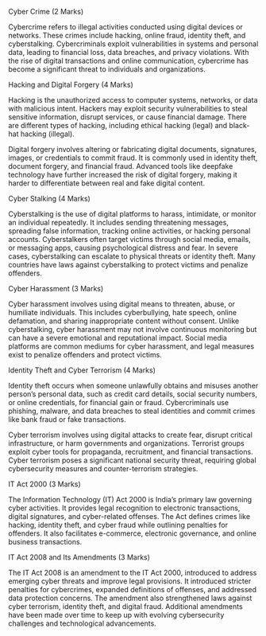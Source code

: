 Cyber Crime (2 Marks)

Cybercrime refers to illegal activities conducted using digital devices or networks. These crimes include hacking, online fraud, identity theft, and cyberstalking. Cybercriminals exploit vulnerabilities in systems and personal data, leading to financial loss, data breaches, and privacy violations. With the rise of digital transactions and online communication, cybercrime has become a significant threat to individuals and organizations.

Hacking and Digital Forgery (4 Marks)

Hacking is the unauthorized access to computer systems, networks, or data with malicious intent. Hackers may exploit security vulnerabilities to steal sensitive information, disrupt services, or cause financial damage. There are different types of hacking, including ethical hacking (legal) and black-hat hacking (illegal).

Digital forgery involves altering or fabricating digital documents, signatures, images, or credentials to commit fraud. It is commonly used in identity theft, document forgery, and financial fraud. Advanced tools like deepfake technology have further increased the risk of digital forgery, making it harder to differentiate between real and fake digital content.

Cyber Stalking (4 Marks)

Cyberstalking is the use of digital platforms to harass, intimidate, or monitor an individual repeatedly. It includes sending threatening messages, spreading false information, tracking online activities, or hacking personal accounts. Cyberstalkers often target victims through social media, emails, or messaging apps, causing psychological distress and fear. In severe cases, cyberstalking can escalate to physical threats or identity theft. Many countries have laws against cyberstalking to protect victims and penalize offenders.

Cyber Harassment (3 Marks)

Cyber harassment involves using digital means to threaten, abuse, or humiliate individuals. This includes cyberbullying, hate speech, online defamation, and sharing inappropriate content without consent. Unlike cyberstalking, cyber harassment may not involve continuous monitoring but can have a severe emotional and reputational impact. Social media platforms are common mediums for cyber harassment, and legal measures exist to penalize offenders and protect victims.

Identity Theft and Cyber Terrorism (4 Marks)

Identity theft occurs when someone unlawfully obtains and misuses another person’s personal data, such as credit card details, social security numbers, or online credentials, for financial gain or fraud. Cybercriminals use phishing, malware, and data breaches to steal identities and commit crimes like bank fraud or fake transactions.

Cyber terrorism involves using digital attacks to create fear, disrupt critical infrastructure, or harm governments and organizations. Terrorist groups exploit cyber tools for propaganda, recruitment, and financial transactions. Cyber terrorism poses a significant national security threat, requiring global cybersecurity measures and counter-terrorism strategies.

IT Act 2000 (3 Marks)

The Information Technology (IT) Act 2000 is India’s primary law governing cyber activities. It provides legal recognition to electronic transactions, digital signatures, and cyber-related offenses. The Act defines crimes like hacking, identity theft, and cyber fraud while outlining penalties for offenders. It also facilitates e-commerce, electronic governance, and online business transactions.

IT Act 2008 and Its Amendments (3 Marks)

The IT Act 2008 is an amendment to the IT Act 2000, introduced to address emerging cyber threats and improve legal provisions. It introduced stricter penalties for cybercrimes, expanded definitions of offenses, and addressed data protection concerns. The amendment also strengthened laws against cyber terrorism, identity theft, and digital fraud. Additional amendments have been made over time to keep up with evolving cybersecurity challenges and technological advancements.
